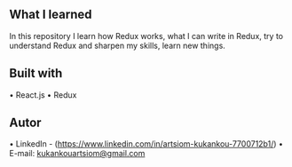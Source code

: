 ## What I learned

In this repository I learn how Redux works, what I can write in Redux, try to understand Redux and sharpen my skills, learn new things.

## Built with 

• React.js
• Redux

## Autor

• LinkedIn - (https://www.linkedin.com/in/artsiom-kukankou-7700712b1/)
• E-mail: kukankouartsiom@gmail.com
